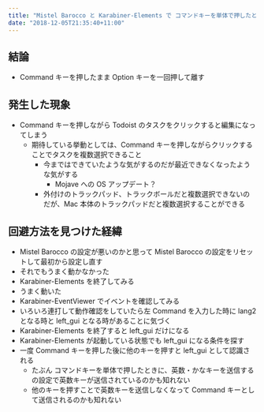 ```yaml
---
title: "Mistel Barocco と Karabiner-Elements で コマンドキーを単体で押したときに、英数・かなキーを送信する の設定を使っている時に Todoist のタスク複数選択が動かない現象の回避方法"
date: "2018-12-05T21:35:40+11:00"
---
```


## 結論

- Command キーを押したまま Option キーを一回押して離す

## 発生した現象

- Command キーを押しながら Todoist のタスクをクリックすると編集になってしまう
    - 期待している挙動としては、Command キーを押しながらクリックすることでタスクを複数選択できること
        - 今まではできていたような気がするのだが最近できなくなったような気がする
            - Mojave への OS アップデート？
        - 外付けのトラックパッド、トラックボールだと複数選択できないのだが、Mac 本体のトラックパッドだと複数選択することができる

## 回避方法を見つけた経緯

- Mistel Barocco の設定が悪いのかと思って Mistel Barocco の設定をリセットして最初から設定し直す
- それでもうまく動かなかった
- Karabiner-Elements を終了してみる
- うまく動いた
- Karabiner-EventViewer でイベントを確認してみる
- いろいろ連打して動作確認をしていたら左 Command を入力した時に lang2 となる時と left_gui となる時があることに気づく
- Karabiner-Elements を終了すると left_gui だけになる
- Karabiner-Elements が起動している状態でも left_gui になる条件を探す
- 一度 Command キーを押した後に他のキーを押すと left_gui として認識される
    - たぶん コマンドキーを単体で押したときに、英数・かなキーを送信する の設定で英数キーが送信されているのかも知れない
    - 他のキーを押すことで英数キーを送信しなくなって Command キーとして送信されるのかも知れない
